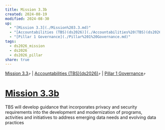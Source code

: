 ```yaml
---
title: Mission 3.3b
created: 2024-08-19
modified: 2024-08-30
up:
  - "[Mission 3.3](./Mission%203.3.md)"
  - "[Accountabilities (TBS)(ds2026)](./Accountabilities%20(TBS)(ds2026).md)"
  - "[Pillar 1 Governance](./Pillar%201%20Governance.md)"
tags:
  - ds2026_mission
  - ds2026
  - ds2026_pillar
share: true
---
```

[Mission 3.3](./Mission%203.3.md)⤴️ | [Accountabilities (TBS)(ds2026)](./Accountabilities%20(TBS)(ds2026).md)⤴️ | [Pillar 1 Governance](./Pillar%201%20Governance.md)⤴️
# [Mission 3.3b](Mission%203.3b.md)
TBS will develop guidance that incorporates privacy and security requirements into the development and modernization of programs, activities and initiatives to address emerging data needs and evolving data practices
